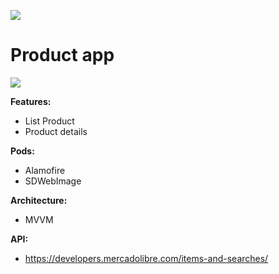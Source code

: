 ![](https://upload.wikimedia.org/wikipedia/commons/9/9d/Swift_logo.svg)
# Product app
![](https://1000marcas.net/wp-content/uploads/2021/08/Mercado-Libre-Logo-2013-1536x966.png)

**Features:**
- List Product
- Product details

**Pods:**
- Alamofire
- SDWebImage

**Architecture:**
- MVVM

**API:**
- https://developers.mercadolibre.com/items-and-searches/
